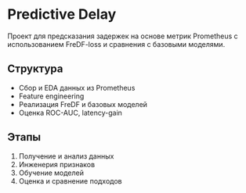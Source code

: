 # Predictive Delay

Проект для предсказания задержек на основе метрик Prometheus с использованием FreDF-loss и сравнения с базовыми моделями.

## Структура
- Сбор и EDA данных из Prometheus
- Feature engineering
- Реализация FreDF и базовых моделей
- Оценка ROC-AUC, latency-gain

## Этапы
1. Получение и анализ данных
2. Инженерия признаков
3. Обучение моделей
4. Оценка и сравнение подходов
